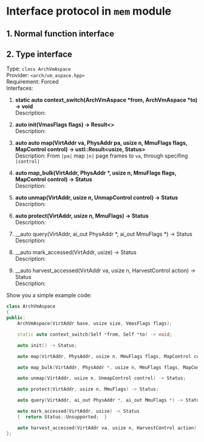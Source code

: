 # Interface protocol in `mem` module 
## 1. Normal function interface

## 2. Type interface
Type: `class ArchVmAspace` <br>
Provider: `<arch/vm_aspace.hpp>` <br>
Requirement: Forced <br>
Interfaces:
1.  __static auto context_switch(ArchVmAspace *from, ArchVmAspace *to) -> void__ <br>
Description:

2. __auto init(VmasFlags flags) -> Result<>__ <br>
Description:

3. __auto auto map(VirtAddr va, PhysAddr pa, usize n, MmuFlags flags, MapControl control) -> ustl::Result<usize, Status>__ <br>
Description:
    From `|pa|` map `|n|` page frames to `va`, through specifing `|control|`

4. __auto map_bulk(VirtAddr, PhysAddr *, usize n, MmuFlags flags, MapControl control) -> Status__ <br>
Description:

5. __auto unmap(VirtAddr, usize n, UnmapControl control) -> Status__ <br>
Description:

6. __auto protect(VirtAddr, usize n, MmuFlags) -> Status__ <br>
Description:

7. __auto query(VirtAddr, ai_out PhysAddr *, ai_out MmuFlags *) -> Status <br>
Description:

8. __auto mark_accessed(VirtAddr, usize) -> Status <br>
Description:

9. __auto harvest_accessed(VirtAddr va, usize n, HarvestControl action) -> Status <br>
Description:

Show you a simple example code:
```c++
class ArchVmAspace
{
public:
    ArchVmAspace(VirtAddr base, usize size, VmasFlags flags);

    static auto context_switch(Self *from, Self *to) -> void;

    auto init() -> Status;

    auto map(VirtAddr, PhysAddr, usize n, MmuFlags flags, MapControl control) -> ustl::Result<usize, Status>;

    auto map_bulk(VirtAddr, PhysAddr *, usize n, MmuFlags flags, MapControl control) -> Status;

    auto unmap(VirtAddr, usize n, UnmapControl control) -> Status;

    auto protect(VirtAddr, usize n, MmuFlags) -> Status;

    auto query(VirtAddr, ai_out PhysAddr *, ai_out MmuFlags *) -> Status;

    auto mark_accessed(VirtAddr, usize) -> Status
    {  return Status::Unsupported;  }

    auto harvest_accessed(VirtAddr va, usize n, HarvestControl action) -> Status;
};
```
